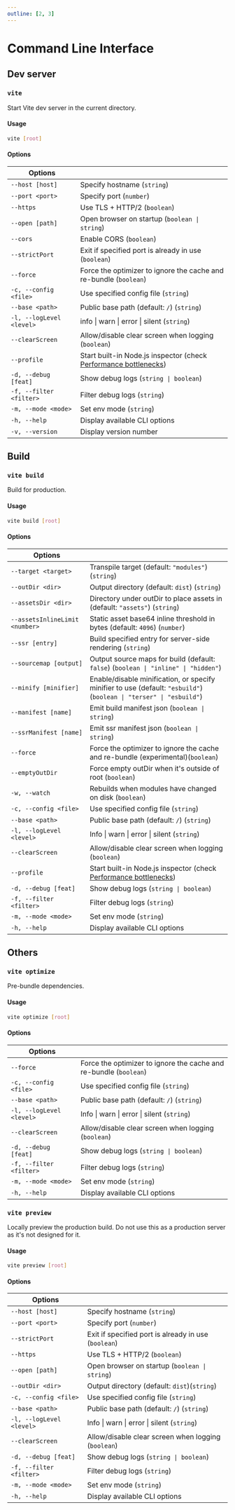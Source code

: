 ```yaml
---
outline: [2, 3]
---
```


# Command Line Interface

## Dev server

### `vite`

Start Vite dev server in the current directory.

#### Usage

```bash
vite [root]
```

#### Options

| Options                  |                                                                                                                    |
| ------------------------ | ------------------------------------------------------------------------------------------------------------------ |
| `--host [host]`          | Specify hostname (`string`)                                                                                        |
| `--port <port>`          | Specify port (`number`)                                                                                            |
| `--https`                | Use TLS + HTTP/2 (`boolean`)                                                                                       |
| `--open [path]`          | Open browser on startup (`boolean \| string`)                                                                      |
| `--cors`                 | Enable CORS (`boolean`)                                                                                            |
| `--strictPort`           | Exit if specified port is already in use (`boolean`)                                                               |
| `--force`                | Force the optimizer to ignore the cache and re-bundle (`boolean`)                                                  |
| `-c, --config <file>`    | Use specified config file (`string`)                                                                               |
| `--base <path>`          | Public base path (default: `/`) (`string`)                                                                         |
| `-l, --logLevel <level>` | info \| warn \| error \| silent (`string`)                                                                         |
| `--clearScreen`          | Allow/disable clear screen when logging (`boolean`)                                                                |
| `--profile`              | Start built-in Node.js inspector (check [Performance bottlenecks](/guide/troubleshooting#performance-bottlenecks)) |
| `-d, --debug [feat]`     | Show debug logs (`string \| boolean`)                                                                              |
| `-f, --filter <filter>`  | Filter debug logs (`string`)                                                                                       |
| `-m, --mode <mode>`      | Set env mode (`string`)                                                                                            |
| `-h, --help`             | Display available CLI options                                                                                      |
| `-v, --version`          | Display version number                                                                                             |

## Build

### `vite build`

Build for production.

#### Usage

```bash
vite build [root]
```

#### Options

| Options                        |                                                                                                                     |
| ------------------------------ | ------------------------------------------------------------------------------------------------------------------- |
| `--target <target>`            | Transpile target (default: `"modules"`) (`string`)                                                                  |
| `--outDir <dir>`               | Output directory (default: `dist`) (`string`)                                                                       |
| `--assetsDir <dir>`            | Directory under outDir to place assets in (default: `"assets"`) (`string`)                                          |
| `--assetsInlineLimit <number>` | Static asset base64 inline threshold in bytes (default: `4096`) (`number`)                                          |
| `--ssr [entry]`                | Build specified entry for server-side rendering (`string`)                                                          |
| `--sourcemap [output]`         | Output source maps for build (default: `false`) (`boolean \| "inline" \| "hidden"`)                                 |
| `--minify [minifier]`          | Enable/disable minification, or specify minifier to use (default: `"esbuild"`) (`boolean \| "terser" \| "esbuild"`) |
| `--manifest [name]`            | Emit build manifest json (`boolean \| string`)                                                                      |
| `--ssrManifest [name]`         | Emit ssr manifest json (`boolean \| string`)                                                                        |
| `--force`                      | Force the optimizer to ignore the cache and re-bundle (experimental)(`boolean`)                                     |
| `--emptyOutDir`                | Force empty outDir when it's outside of root (`boolean`)                                                            |
| `-w, --watch`                  | Rebuilds when modules have changed on disk (`boolean`)                                                              |
| `-c, --config <file>`          | Use specified config file (`string`)                                                                                |
| `--base <path>`                | Public base path (default: `/`) (`string`)                                                                          |
| `-l, --logLevel <level>`       | Info \| warn \| error \| silent (`string`)                                                                          |
| `--clearScreen`                | Allow/disable clear screen when logging (`boolean`)                                                                 |
| `--profile`                    | Start built-in Node.js inspector (check [Performance bottlenecks](/guide/troubleshooting#performance-bottlenecks))  |
| `-d, --debug [feat]`           | Show debug logs (`string \| boolean`)                                                                               |
| `-f, --filter <filter>`        | Filter debug logs (`string`)                                                                                        |
| `-m, --mode <mode>`            | Set env mode (`string`)                                                                                             |
| `-h, --help`                   | Display available CLI options                                                                                       |

## Others

### `vite optimize`

Pre-bundle dependencies.

#### Usage

```bash
vite optimize [root]
```

#### Options

| Options                  |                                                                   |
| ------------------------ | ----------------------------------------------------------------- |
| `--force`                | Force the optimizer to ignore the cache and re-bundle (`boolean`) |
| `-c, --config <file>`    | Use specified config file (`string`)                              |
| `--base <path>`          | Public base path (default: `/`) (`string`)                        |
| `-l, --logLevel <level>` | Info \| warn \| error \| silent (`string`)                        |
| `--clearScreen`          | Allow/disable clear screen when logging (`boolean`)               |
| `-d, --debug [feat]`     | Show debug logs (`string \| boolean`)                             |
| `-f, --filter <filter>`  | Filter debug logs (`string`)                                      |
| `-m, --mode <mode>`      | Set env mode (`string`)                                           |
| `-h, --help`             | Display available CLI options                                     |

### `vite preview`

Locally preview the production build. Do not use this as a production server as it's not designed for it.

#### Usage

```bash
vite preview [root]
```

#### Options

| Options                  |                                                      |
| ------------------------ | ---------------------------------------------------- |
| `--host [host]`          | Specify hostname (`string`)                          |
| `--port <port>`          | Specify port (`number`)                              |
| `--strictPort`           | Exit if specified port is already in use (`boolean`) |
| `--https`                | Use TLS + HTTP/2 (`boolean`)                         |
| `--open [path]`          | Open browser on startup (`boolean \| string`)        |
| `--outDir <dir>`         | Output directory (default: `dist`)(`string`)         |
| `-c, --config <file>`    | Use specified config file (`string`)                 |
| `--base <path>`          | Public base path (default: `/`) (`string`)           |
| `-l, --logLevel <level>` | Info \| warn \| error \| silent (`string`)           |
| `--clearScreen`          | Allow/disable clear screen when logging (`boolean`)  |
| `-d, --debug [feat]`     | Show debug logs (`string \| boolean`)                |
| `-f, --filter <filter>`  | Filter debug logs (`string`)                         |
| `-m, --mode <mode>`      | Set env mode (`string`)                              |
| `-h, --help`             | Display available CLI options                        |
